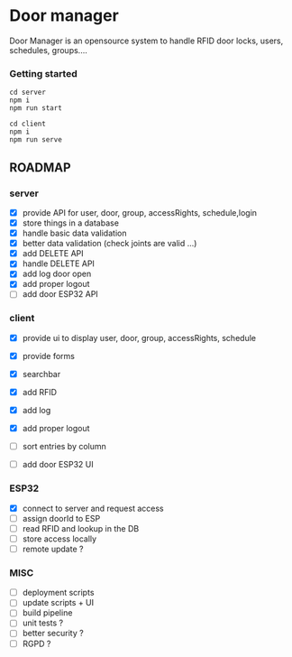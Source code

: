 # Door manager

Door Manager is an opensource system to handle RFID door locks, users, schedules, groups....

### Getting started

```
cd server
npm i
npm run start
```

```
cd client
npm i
npm run serve
```

## ROADMAP

### server

- [x] provide API for user, door, group, accessRights, schedule,login
- [x] store things in a database
- [x] handle basic data validation
- [x] better data validation (check joints are valid ...)
- [x] add DELETE API
- [x] handle DELETE API
- [x] add log door open
- [x] add proper logout
- [ ] add door ESP32 API

### client

- [x] provide ui to display user, door, group, accessRights, schedule
- [x] provide forms
- [x] searchbar
- [x] add RFID
- [x] add log
- [x] add proper logout
- [ ] sort entries by column

- [ ] add door ESP32 UI

### ESP32

- [x] connect to server and request access
- [ ] assign doorId to ESP
- [ ] read RFID and lookup in the DB
- [ ] store access locally
- [ ] remote update ?

### MISC

- [ ] deployment scripts
- [ ] update scripts + UI
- [ ] build pipeline
- [ ] unit tests ?
- [ ] better security ?
- [ ] RGPD ?
